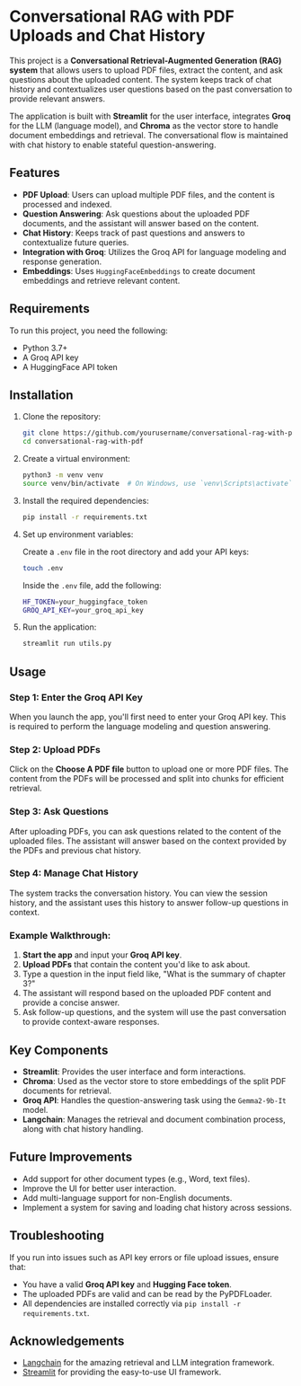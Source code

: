 

# Conversational RAG with PDF Uploads and Chat History

This project is a **Conversational Retrieval-Augmented Generation (RAG) system** that allows users to upload PDF files, extract the content, and ask questions about the uploaded content. The system keeps track of chat history and contextualizes user questions based on the past conversation to provide relevant answers.

The application is built with **Streamlit** for the user interface, integrates **Groq** for the LLM (language model), and **Chroma** as the vector store to handle document embeddings and retrieval. The conversational flow is maintained with chat history to enable stateful question-answering.

## Features

- **PDF Upload**: Users can upload multiple PDF files, and the content is processed and indexed.
- **Question Answering**: Ask questions about the uploaded PDF documents, and the assistant will answer based on the content.
- **Chat History**: Keeps track of past questions and answers to contextualize future queries.
- **Integration with Groq**: Utilizes the Groq API for language modeling and response generation.
- **Embeddings**: Uses `HuggingFaceEmbeddings` to create document embeddings and retrieve relevant content.

## Requirements

To run this project, you need the following:

- Python 3.7+
- A Groq API key
- A HuggingFace API token

## Installation

1. Clone the repository:

   ```bash
   git clone https://github.com/yourusername/conversational-rag-with-pdf.git
   cd conversational-rag-with-pdf
   ```

2. Create a virtual environment:

   ```bash
   python3 -m venv venv
   source venv/bin/activate  # On Windows, use `venv\Scripts\activate`
   ```

3. Install the required dependencies:

   ```bash
   pip install -r requirements.txt
   ```

4. Set up environment variables:

   Create a `.env` file in the root directory and add your API keys:

   ```bash
   touch .env
   ```

   Inside the `.env` file, add the following:

   ```bash
   HF_TOKEN=your_huggingface_token
   GROQ_API_KEY=your_groq_api_key
   ```

5. Run the application:

   ```bash
   streamlit run utils.py
   ```

## Usage

### Step 1: Enter the Groq API Key

When you launch the app, you'll first need to enter your Groq API key. This is required to perform the language modeling and question answering.

### Step 2: Upload PDFs

Click on the **Choose A PDF file** button to upload one or more PDF files. The content from the PDFs will be processed and split into chunks for efficient retrieval.

### Step 3: Ask Questions

After uploading PDFs, you can ask questions related to the content of the uploaded files. The assistant will answer based on the context provided by the PDFs and previous chat history.

### Step 4: Manage Chat History

The system tracks the conversation history. You can view the session history, and the assistant uses this history to answer follow-up questions in context.

### Example Walkthrough:

1. **Start the app** and input your **Groq API key**.
2. **Upload PDFs** that contain the content you'd like to ask about.
3. Type a question in the input field like, "What is the summary of chapter 3?"
4. The assistant will respond based on the uploaded PDF content and provide a concise answer.
5. Ask follow-up questions, and the system will use the past conversation to provide context-aware responses.

## Key Components

- **Streamlit**: Provides the user interface and form interactions.
- **Chroma**: Used as the vector store to store embeddings of the split PDF documents for retrieval.
- **Groq API**: Handles the question-answering task using the `Gemma2-9b-It` model.
- **Langchain**: Manages the retrieval and document combination process, along with chat history handling.



## Future Improvements

- Add support for other document types (e.g., Word, text files).
- Improve the UI for better user interaction.
- Add multi-language support for non-English documents.
- Implement a system for saving and loading chat history across sessions.

## Troubleshooting

If you run into issues such as API key errors or file upload issues, ensure that:

- You have a valid **Groq API key** and **Hugging Face token**.
- The uploaded PDFs are valid and can be read by the PyPDFLoader.
- All dependencies are installed correctly via `pip install -r requirements.txt`.



## Acknowledgements

- [Langchain](https://github.com/hwchase17/langchain) for the amazing retrieval and LLM integration framework.
- [Streamlit](https://streamlit.io) for providing the easy-to-use UI framework.
